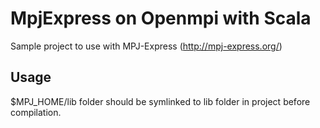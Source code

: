 # MpjExpress on Openmpi with Scala

Sample project to use with MPJ-Express (http://mpj-express.org/)

## Usage
$MPJ_HOME/lib folder should be symlinked to lib folder in project before compilation.
